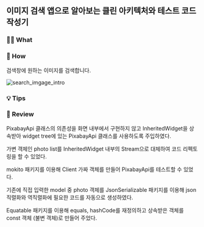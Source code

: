 ## 이미지 검색 앱으로 알아보는 클린 아키텍처와 테스트 코드 작성기

### 🤷🏻 What

### 🚀 How
검색창에 원하는 이미지를 검색합니다.

![search_imgage_intro](https://user-images.githubusercontent.com/85836879/176201825-688daacb-b543-4ef0-be7a-ef5189a4583d.gif)

### 💡 Tips

### 📖 Review
PixabayApi 클래스의 의존성을 화면 내부에서 구현하지 않고 InheritedWidget을 상속받아 widget tree에 있는 PixabayApi 클래스를 사용하도록 주입하였다. 

가변 객체인 photo list를 InheritedWidget 내부의 Stream으로 대체하여 코드 리펙토링을 할 수 있었다.

mokito 패키지를 이용해 Client 가짜 객체를 만들어 PixabayApi를 테스트할 수 있었다.

기존에 직접 입력한 model 중 photo 객체를 JsonSerializable 패키지를 이용해 json 직렬화와 역직렬화에 필요한 코드를 자동으로 생성하였다.

Equatable 패키지를 이용해 equals, hashCode를 재정의하고 상속받은 객체를 const 객체 (불변 객체)로 만들어 주었다.
